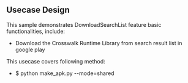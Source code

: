 ## Usecase Design

This sample demonstrates DownloadSearchList feature basic functionalities, include:

* Download the Crosswalk Runtime Library from search result list in google play

This usecase covers following method:

* $ python make_apk.py --mode=shared
